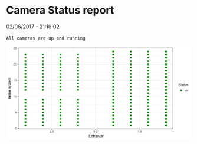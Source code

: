 Camera Status report
================
02/06/2017 - 21:16:02

    All cameras are up and running

![](camreport_files/figure-markdown_github/unnamed-chunk-2-1.png)

